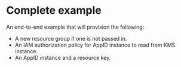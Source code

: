 # Complete example

An end-to-end example that will provision the following:
- A new resource group if one is not passed in.
- An IAM authorization policy for AppID instance to read from KMS instance.
- An AppID instance and a resource key.
